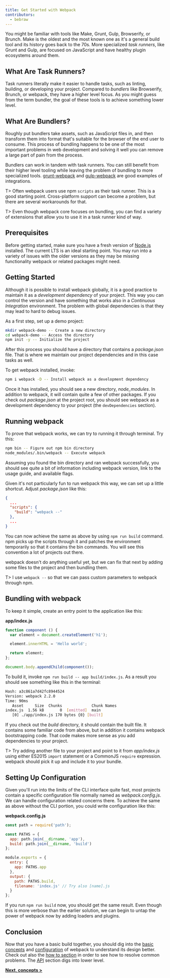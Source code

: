 ```yaml
---
title: Get Started with Webpack
contributors:
  - bebraw
---
```


You might be familiar with tools like Make, Grunt, Gulp, Browserify, or Brunch. Make is the oldest and the most known one as it's a general build tool and its history goes back to the 70s. More specialized *task runners*, like Grunt and Gulp, are focused on JavaScript and have healthy plugin ecosystems around them.

## What Are Task Runners?

Task runners literally make it easier to handle tasks, such as linting, building, or developing your project. Compared to *bundlers* like Browserify, Brunch, or webpack, they have a higher level focus. As you might guess from the term bundler, the goal of these tools is to achieve something lower level.

## What Are Bundlers?

Roughly put bundlers take assets, such as JavaScript files in, and then transform them into format that's suitable for the browser of the end user to consume. This process of bundling happens to be one of the most important problems in web development and solving it well you can remove a large part of pain from the process.

Bundlers can work in tandem with task runners. You can still benefit from their higher level tooling while leaving the problem of bundling to more specialized tools. [grunt-webpack](https://www.npmjs.com/package/grunt-webpack) and [gulp-webpack](https://www.npmjs.com/package/gulp-webpack) are good examples of integrations.

T> Often webpack users use npm `scripts` as their task runner. This is a good starting point. Cross-platform support can become a problem, but there are several workarounds for that.

T> Even though webpack core focuses on bundling, you can find a variety of extensions that allow you to use it in a task runner kind of way.

## Prerequisites

Before getting started, make sure you have a fresh version of [Node.js](https://nodejs.org/en/) installed. The current LTS is an ideal starting point. You may run into a variety of issues with the older versions as they may be missing functionality webpack or related packages might need.

## Getting Started

Although it is possible to install webpack globally, it is a good practice to maintain it as a *development dependency* of your project. This way you can control the version and have something that works also in a *Continuous Integration* environment. The problem with global dependencies is that they may lead to hard to debug issues.

As a first step, set up a demo project:

```bash
mkdir webpack-demo -- Create a new directory
cd webpack-demo -- Access the directory
npm init -y -- Initialize the project
```

After this process you should have a directory that contains a *package.json* file. That is where we maintain our project dependencies and in this case tasks as well.

To get webpack installed, invoke:

```bash
npm i webpack -D -- Install webpack as a development dependency
```

Once it has installed, you should see a new directory, *node_modules*. In addition to webpack, it will contain quite a few of other packages. If you check out *package.json* at the project root, you should see webpack as a development dependency to your project (the `devDependencies` section).

## Running webpack

To prove that webpack works, we can try to running it through terminal. Try this:

```bash
npm bin -- Figure out npm bin directory
node_modules/.bin/webpack -- Execute webpack
```

Assuming you found the bin directory and ran webpack successfully, you should see quite a bit of information including webpack version, link to the usage guide, and available flags.

Given it's not particularly fun to run webpack this way, we can set up a little shortcut. Adjust *package.json* like this:

```json
{
  ...
  "scripts": {
    "build": "webpack --"
  },
  ...
}
```

You can now achieve the same as above by using `npm run build` command. npm picks up the scripts through it and patches the environment temporarily so that it contains the bin commands. You will see this convention a lot of projects out there.

webpack doesn't do anything useful yet, but we can fix that next by adding some files to the project and then bundling them.

T> I use `webpack --` so that we can pass custom parameters to webpack through npm.

## Bundling with webpack

To keep it simple, create an entry point to the application like this:

**app/index.js**

```javascript
function component () {
  var element = document.createElement('h1');

  element.innerHTML = 'Hello world';

  return element;
};

document.body.appendChild(component());
```

To build it, invoke `npm run build -- app build/index.js`. As a result you should see something like this in the terminal:

```bash
Hash: a3c861a7d42fc8944524
Version: webpack 2.2.0
Time: 90ms
   Asset     Size  Chunks             Chunk Names
index.js  1.56 kB       0  [emitted]  main
   [0] ./app/index.js 170 bytes {0} [built]
```

If you check out the *build* directory, it should contain the built file. It contains some familiar code from above, but in addition it contains webpack bootstrapping code. That code makes more sense as you add dependencies to your project.

T> Try adding another file to your project and point to it from *app/index.js* using either ES2015 `import` statement or a CommonJS `require` expression. webpack should pick it up and include it to your bundle.

## Setting Up Configuration

Given you'll run into the limits of the CLI interface quite fast, most projects contain a specific configuration file normally named as *webpack.config.js*. We can handle configuration related concerns there. To achieve the same as above without the CLI portion, you could write configuration like this:

**webpack.config.js**

```javascript
const path = require('path');

const PATHS = {
  app: path.join(__dirname, 'app'),
  build: path.join(__dirname, 'build')
};

module.exports = {
  entry: {
    app: PATHS.app
  },
  output: {
    path: PATHS.build,
    filename: 'index.js' // Try also [name].js
  }
};
```

If you run `npm run build` now, you should get the same result. Even though this is more verbose than the earlier solution, we can begin to untap the power of webpack now by adding loaders and plugins.

## Conclusion

Now that you have a basic build together, you should dig into the [basic concepts](/concepts) and [configuration](/configuration) of webpack to understand its design better. Check out also the [how to section](/how-to) in order to see how to resolve common problems. The [API](/api) section digs into lower level.

**[Next, concepts >](/concepts)**

